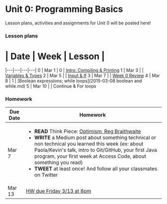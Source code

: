 # Unit 0: Programming Basics

Lesson plans, activities and assignments for Unit 0 will be posted here!

### Lesson plans

 # |  Date | Week | Lesson |
|---|---|---|---|
 0 | Mar 1 | 0 | [Intro: Compiling & Printing](2015-03-01_intro-compiling-printing.md) 
 1 | Mar 3 | | [Variables & Types](2015-03-03_variables-types-strings.md) 
 2 | Mar 5 | | [Input & If](2015-03-05_input-if.md) 
 3 | Mar 7 | | [Week 0 Review](2015-03-07_week-0-review.md) 
 4 | Mar 8 | 1 | [Boolean expressions; while loops](2015-03-08 boolean and while.md)
 5 | Mar 10 | | Continue & For loops

### Homework

| Due Date | Homework|
|---|---|
| Mar 7 | <ul><li>**READ** Think Piece: [Optimism, Reg Braithwaite](http://braythwayt.com/homoiconic/2009/05/01/optimism.html)</li><li>**WRITE** a Medium post about something technical or non technical you learned this week (ex: about Paola/Kevin's talk, intro to Git/GitHub, your first Java program, your first week at Access Code, about something you read)</li><li>**TWEET** at least once! And follow all your classmates on Twitter</li></ul> |
| Mar 13 | [HW due Friday 3/13 at 8pm](https://github.com/accesscode-2-1/unit-0/issues/3) |
